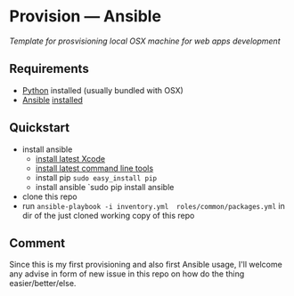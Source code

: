 # Provision &mdash; Ansible

*Template for prosvisioning local OSX machine for web apps development*

## Requirements

- [Python](http://www.python.org) installed (usually bundled with OSX)
- [Ansible](http://docs.ansible.com) [installed](http://docs.ansible.com/intro_installation.html#latest-releases-via-pip)

## Quickstart

- install ansible
  - [install latest Xcode](macappstores://itunes.apple.com/cz/app/xcode/id497799835?mt=12)
  - [install latest command line tools](https://developer.apple.com/downloads/index.action?searchTextField=command%20line%20tools)
  - install pip `sudo easy_install pip`
  - install ansible `sudo pip install ansible
- clone this repo
- run `ansible-playbook -i inventory.yml  roles/common/packages.yml` in dir of the just cloned working copy of this repo

## Comment

Since this is my first provisioning and also first Ansible usage, I'll welcome any advise in form of new issue in this repo on how do the thing easier/better/else.
